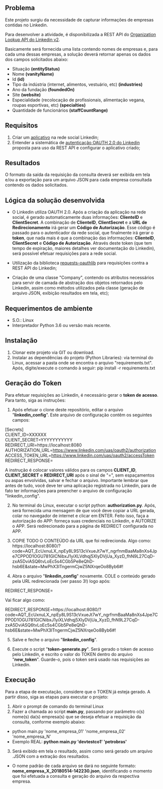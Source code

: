 ## Problema

Este projeto surgiu da necessidade de capturar informações de empresas contidas no Linkedin.

Para desenvolver a atividade, é disponibilizada a REST API do [Organization Lookup API do Linkedin v2](https://developer.linkedin.com/docs/guide/v2/organizations/organization-lookup-api).

Basicamente será fornecida uma lista contendo nomes de empresas e, para cada uma dessas empresas, a solução deverá retornar  apenas os dados dos campos solicitados abaixo:

- Situação **(entityStatus)**
- Nome **(vanityName)**
- Id **(id)**
- Tipo da indústria (internet, alimentos, vestuário, etc) **(industries)**
- Ano da fundação **(foundedOn)**
- Site **(website)**
- Especialidade (recolocação de profissionais, alimentação vegana, roupas esportivas, etc) **(specialties)**
- Quantidade de funcionários **(staffCountRange)**

## Requisitos

1. Criar um [aplicativo](https://www.linkedin.com/secure/developer) na rede social Linkedin;
2. Entender a sistemática de [autenticação OAUTH 2.0 do Linkedin](https://developer.linkedin.com/docs/oauth2) proposta para uso da REST API e configurar o aplicativo criado;

## Resultados

O formato da saída da requisição da consulta deverá ser exibida em tela e/ou a exportação para um arquivo JSON para cada empresa consultada contendo os dados solicitados.

## Lógica da solução desenvolvida

- O Linkedin utiliza OAUTH 2.0. Após a criação da aplicação na rede social, é gerado automaticamente duas informações: **ClienteID** e **ClientSecret**. A combinação de **ClienteID**, **ClientSecret** e a **URL de Redirecionamento** irá gerar um **Código de Autorização**. Esse código é passado para o autenticador da rede social, que finalmente irá gerar o **token**, que nada mais é que a combinação das informações: **ClienteID**, **ClientSecret** e **Código de Autorização**. Através deste token (que tem tempo de expiração, maiores detalhes ver documentação do Linkedin), será possível efetuar requisições para a rede social.

- Utilização da biblioteca [requests-oauthlib](https://github.com/requests/requests-oauthlib) para requisições contra a REST API do Linkedin;

- Criação de uma classe "Company", contendo os atributos necessários para servir de camada de abstração dos objetos retornados pelo Linkedin, assim como métodos utilizados pela classe (geração de arquivo JSON, exibição resultados em tela, etc);

## Requerimentos de ambiente

- S.O.: Linux
- Interpretador Python 3.6 ou versão mais recente.

## Instalação

1. Clonar este projeto via GIT ou download.
2. Instalar as dependências do projeto (Python Libraries): via terminal do Linux, acessar a pasta onde se encontra o arquivo "requirements.txt". Após, digite/execute o comando à seguir: pip install -r requirements.txt

## Geração do Token

Para efetuar requisições ao Linkedin, é necessário gerar o **token de acesso**. Para tanto, siga as instruções:

1. Após efetuar o clone deste repositório, editar o arquivo "**linkedin_config**". Este arquivo de configuração contêm os seguintes campos:

  [Secrets]<br />
  CLIENT_ID=XXXXXX<br />
  CLIENT_SECRET=YYYYYYYYYYY<br />
  REDIRECT_URI=https://localhost:8080<br />
  AUTHORIZATION_URL=https://www.linkedin.com/uas/oauth2/authorization<br />
  ACCESS_TOKEN_URL=https://www.linkedin.com/uas/oauth2/accessToken<br />
  REDIRECT_RESPONSE=<br />

A instrução é colocar valores válidos para os campos **CLIENT_ID**, **CLIENT_SECRET** e **REDIRECT_URI** após o sinal de "=", sem espaçamentos ou aspas envolvidas, salvar e fechar o arquivo. Importante lembrar que antes de tudo, você deve ter uma aplicação registrada no Linkedin, para de fato ter informações para preencher o arquivo de configuração "linkedin_config".

2. No terminal do Linux, executar o script python: **authorization.py**. Após, será fornecida uma mensagem de que você deve copiar a URL gerada, colar no navegador de internet e clicar em ENTER. Feito isso, faça a autorização do APP: forneça suas credenciais no Linkedin, e AUTORIZE o APP. Será redirecionado para a página de REDIRECT configurada no APP.

3. COPIE TODO O CONTEÚDO da URL que foi redirecionda. Algo como: https://localhost:8080/?code=AQT_EcUxnuLX_npEy8L9S13cVxueJt7wY_ngrfnmBaaMa8nXs4Jpe7CPPOD1OGU781GICNibxJ1yiXLVdhqj5XIyDVjUa_XyzD_fhN9L27CqD-zxA5DviASQ6tvLoEc5s4CGb5Pe8eQhD-hsb6E&state=MwPhX3lTngermCjwZ5NXrqeOo8Byb6#!

4. Abra o arquivo "**linkedin_config**" novamente. COLE o conteúdo gerado pela URL redirecionada (ver passo 3!) logo após:

REDIRECT_RESPONSE=

Vai ficar algo como: 

REDIRECT_RESPONSE=https://localhost:8080/?code=AQT_EcUxnuLX_npEy8L9S13cVxueJt7wY_ngrfnmBaaMa8nXs4Jpe7CPPOD1OGU781GICNibxJ1yiXLVdhqj5XIyDVjUa_XyzD_fhN9L27CqD-zxA5DviASQ6tvLoEc5s4CGb5Pe8eQhD-hsb6E&state=MwPhX3lTngermCjwZ5NXrqeOo8Byb6#!

5. Salve e feche o arquivo "**linkedin_config**".

6. Execute o script "**token-generate.py**". Será gerado o token de acesso pelo Linkedin, e escrito o valor do TOKEN dentro do arquivo "**new_token**". Guarde-o, pois o token será usado nas requisições ao Linkedin.

## Execução

Para a etapa de executação, considere que o TOKEN já esteja gerado. A partir disso, siga as etapas para executar o projeto:

1. Abrir o prompt de comando do terminal Linux
2. Fazer a chamada ao script **main.py**, passando por parâmetro o(s) nome(s) da(s) empresa(s) que se deseja efetuar a requisição da consulta, conforme exemplo abaixo:
  - python main.py 'nome_empresa_01' 'nome_empresa_02' 'nome_empresa_N'
  - Exemplo REAL: **python main.py 'devtestco1' 'petrobras'**
3. Será exibido em tela o resultado, assim como será gerado um arquivo .JSON com a extração dos resultados.
  - O nome padrão de cada arquivo se dará no seguinte formato: **nome_empresa_X_20180514-142230.json**, identificando o momento que foi efetuada a consulta e geração do arquivo da respectiva empresa.
